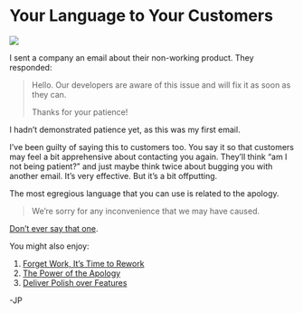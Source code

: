 <!--
id: 3299224033
link: http://loudjet.com/a/your-language-to-your-customers
slug: your-language-to-your-customers
date: Mon Feb 14 2011 17:40:38 GMT-0600 (CST)
publish: 2011-02-014
tags: apology, customer-service
-->


Your Language to Your Customers
===============================

![](http://media.tumblr.com/tumblr_lgmsduoiLw1qzbc4f.jpg)

I sent a company an email about their non-working product. They
responded:

> Hello. Our developers are aware of this issue and will fix it as soon
> as they can.
>
> Thanks for your patience!

I hadn’t demonstrated patience yet, as this was my first email.

I’ve been guilty of saying this to customers too. You say it so that
customers may feel a bit apprehensive about contacting you again.
They’ll think “am I not being patient?” and just maybe think twice about
bugging you with another email. It’s very effective. But it’s a bit
offputting.

The most egregious language that you can use is related to the apology.

> We’re sorry for any inconvenience that we may have caused.

[Don’t ever say that
one](http://37signals.com/svn/posts/1528-the-bullshit-of-outage-language).

You might also enjoy:

1.  [Forget Work, It’s Time to
    Rework](http://loudjet.com/a/rework)
2.  [The Power of the
    Apology](http://loudjet.com/a/the-power-of-the-apology)
3.  [Deliver Polish over
    Features](http://loudjet.com/a/deliver-polish-over-features)

-JP


